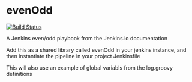 # evenOdd
[![Build Status](http://localhost:8000/buildStatus/icon?job=libraries-enoch)](http://localhost:8000/job/libraries-enoch/)

A Jenkins even/odd playbook from the Jenkins.io documentation

Add this as a shared library called evenOdd in your jenkins
instance, and then instantiate the pipeline in your project Jenkinsfile

This will also use an example of global variabls from the log.groovy
definitions
